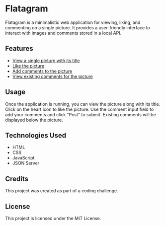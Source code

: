# Flatagram

Flatagram is a minimalistic web application for viewing, liking, and commenting on a single picture. It provides a user-friendly interface to interact with images and comments stored in a local API.

## Features

- [View a single picture with its title](#1-view-a-single-picture-with-its-title)
- [Like the picture](#2-like-the-picture)
- [Add comments to the picture](#3-add-comments-to-the-picture)
- [View existing comments for the picture](#4-view-existing-comments-for-the-picture)


## Usage

Once the application is running, you can view the picture along with its title. Click on the heart icon to like the picture. Use the comment input field to add your comments and click "Post" to submit. Existing comments will be displayed below the picture.

## Technologies Used

- HTML
- CSS
- JavaScript
- JSON Server

## Credits

This project was created as part of a coding challenge.

## License

This project is licensed under the MIT License.